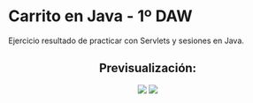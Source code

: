 # Carrito en Java - 1º DAW

Ejercicio resultado de practicar con Servlets y sesiones en Java.

<h2 align="center">Previsualización:</h2>

<p align="center">
  <img src="https://github.com/Abel-ADE/Carrito-Compra-Java-Web/assets/71591899/5aac9e78-07f3-49e6-9f88-0cef48cd868d">
  <img src="https://github.com/Abel-ADE/Carrito-Compra-Java-Web/assets/71591899/a35040c6-ac2f-47b4-abda-529314425239">
</p>
